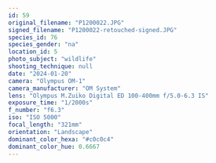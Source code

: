```yaml
---
id: 59
original_filename: "P1200022.JPG"
signed_filename: "P1200022-retouched-signed.JPG"
species_id: 76
species_gender: "na"
location_id: 5
photo_subject: "wildlife"
shooting_technique: null
date: "2024-01-20"
camera: "Olympus OM-1"
camera_manufacturer: "OM System"
lens: "Olympus M.Zuiko Digital ED 100-400mm f/5.0-6.3 IS"
exposure_time: "1/2000s"
f_number: "f6.3"
iso: "ISO 5000"
focal_length: "321mm"
orientation: "Landscape"
dominant_color_hexa: "#c0c0c4"
dominant_color_hue: 0.6667
---
```

